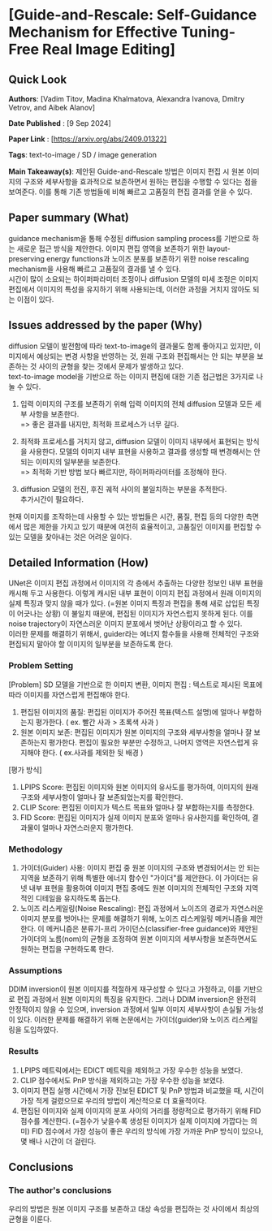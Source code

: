# [Guide-and-Rescale: Self-Guidance Mechanism for Effective Tuning-Free Real Image Editing]
## Quick Look

**Authors**: [Vadim Titov, Madina Khalmatova, Alexandra Ivanova, Dmitry Vetrov, and Aibek Alanov]

**Date Published** : [9 Sep 2024]

**Paper Link** : [https://arxiv.org/abs/2409.01322]

**Tags**: text-to-image / SD / image generation

**Main Takeaway(s)**: 제안된 Guide-and-Rescale 방법은 이미지 편집 시 원본 이미지의 구조와 세부사항을 효과적으로 보존하면서 원하는 편집을 수행할 수 있다는 점을 보여준다. 이를 통해 기존 방법들에 비해 빠르고 고품질의 편집 결과를 얻을 수 있다.

## Paper summary (What)
guidance mechanism을 통해 수정된 diffusion sampling process를 기반으로 하는 새로운 접근 방식을 제안한다. 이미지 편집 영역을 보존하기 위한 layout-preserving energy functions과 노이즈 분포를 보존하기 위한 noise rescaling mechanism을 사용해 빠르고 고품질의 결과를 낼 수 있다. </br>
시간이 많이 소요되는 하이퍼파라미터 조정이나 diffusion 모델의 미세 조정은 이미지 편집에서 이미지의 특성을 유지하기 위해 사용되는데, 이러한 과정을 거치지 않아도 되는 이점이 있다.

## Issues addressed by the paper (Why)
diffusion 모델이 발전함에 따라 text-to-image의 결과물도 함께 좋아지고 있지만, 이미지에서 예상되는 변경 사항을 반영하는 것, 원래 구조와 편집해서는 안 되는 부분을 보존하는 것 사이의 균형을 찾는 것에서 문제가 발생하고 있다. </br>
text-to-image model을 기반으로 하는 이미지 편집에 대한 기존 접근법은 3가지로 나눌 수 있다. </br>
1. 입력 이미지의 구조를 보존하기 위해 입력 이미지의 전체 diffusion 모델과 모든 세부 사항을 보존한다.</br>
=> 좋은 결과를 내지만, 최적화 프로세스가 너무 길다.</br>

2. 최적화 프로세스를 거치지 않고, diffusion 모델이 이미지 내부에서 표현되는 방식을 사용한다. 모델의 이미지 내부 표현을 사용하고 결과를 생성할 때 변경해서는 안되는 이미지의 일부분을 보존한다. </br>
=> 최적화 기반 방법 보다 빠르지만, 하이퍼파라미터를 조정해야 한다. </br>

3. diffusion 모델의 전진, 후진 궤적 사이의 불일치하는 부분을 추적한다. </br>
추가시간이 필요하다. </br>

현재 이미지를 조작하는데 사용할 수 있는 방법들은 시간, 품질, 편집 등의 다양한 측면에서 많은 제한을 가지고 있기 때문에 여전히 효율적이고, 고품질인 이미지를 편집할 수 있는 모델을 찾아내는 것은 어려운 일이다.

## Detailed Information (How)
UNet은 이미지 편집 과정에서 이미지의 각 층에서 추출하는 다양한 정보인 내부 표현을 캐시해 두고 사용한다. 이렇게 캐시된 내부 표현이 이미지 편집 과정에서 원래 이미지의 실제 특징과 맞지 않을 때가 있다. (=원본 이미지 특징과 편집을 통해 새로 삽입된 특징이 어긋나는 상황) 이 불일치 때문에, 편집된 이미지가 자연스럽지 못하게 된다. 이를 noise trajectory이 자연스러운 이미지 분포에서 벗어난 상황이라고 할 수 있다. </br>
이러한 문제를 해결하기 위해서, guider라는 에너지 함수들을 사용해 전체적인 구조와 편집되지 말아야 할 이미지의 일부분을 보존하도록 한다. 

### Problem Setting
[Problem] SD 모델을 기반으로 한 이미지 변환, 이미지 편집 : 텍스트로 제시된 목표에 따라 이미지를 자연스럽게 편집해야 한다. </br>
1. 편집된 이미지의 품질: 편집된 이미지가 주어진 목표(텍스트 설명)에 얼마나 부합하는지 평가한다. ( ex. 빨간 사과 > 초록색 사과 ) </br>
2. 원본 이미지 보존: 편집된 이미지가 원본 이미지의 구조와 세부사항을 얼마나 잘 보존하는지 평가한다. 편집이 필요한 부분만 수정하고, 나머지 영역은 자연스럽게 유지해야 한다. ( ex.사과를 제외한 뒷 배경 ) </br>

[평가 방식] </br>
1. LPIPS Score: 편집된 이미지와 원본 이미지의 유사도를 평가하여, 이미지의 원래 구조와 세부사항이 얼마나 잘 보존되었는지를 확인한다.</br>
2. CLIP Score: 편집된 이미지가 텍스트 목표와 얼마나 잘 부합하는지를 측정한다. </br>
3. FID Score: 편집된 이미지가 실제 이미지 분포와 얼마나 유사한지를 확인하여, 결과물이 얼마나 자연스러운지 평가한다. </br>

### Methodology
1. 가이더(Guider) 사용: 이미지 편집 중 원본 이미지의 구조와 변경되어서는 안 되는 지역을 보존하기 위해 특별한 에너지 함수인 "가이더"를 제안한다. 이 가이더는 유넷 내부 표현을 활용하여 이미지 편집 중에도 원본 이미지의 전체적인 구조와 지역적인 디테일을 유지하도록 돕는다. </br>
2. 노이즈 리스케일링(Noise Rescaling): 편집 과정에서 노이즈의 경로가 자연스러운 이미지 분포를 벗어나는 문제를 해결하기 위해, 노이즈 리스케일링 메커니즘을 제안한다. 이 메커니즘은 분류기-프리 가이던스(classifier-free guidance)와 제안된 가이더의 노름(nom)의 균형을 조정하여 원본 이미지의 세부사항을 보존하면서도 원하는 편집을 구현하도록 한다. 

### Assumptions
DDIM inversion이 원본 이미지를 적절하게 재구성할 수 있다고 가정하고, 이를 기반으로 편집 과정에서 원본 이미지의 특징을 유지한다. 그러나 DDIM inversion은 완전히 안정적이지 않을 수 있으며, inversion 과정에서 일부 이미지 세부사항이 손실될 가능성이 있다. 이러한 문제를 해결하기 위해 논문에서는 가이더(guider)와 노이즈 리스케일링을 도입하였다.  

### Results
1. LPIPS 메트릭에서는 EDICT 메트릭을 제외하고 가장 우수한 성능을 보였다.</br>
2. CLIP 점수에서도 PnP 방식을 제외하고는 가장 우수한 성능을 보였다.</br>
3. 이미지 편집 실행 시간에서 가장 진보된 EDICT 및 PnP 방법과 비교했을 때, 시간이 가장 적게 걸렸으므로 우리의 방법이 계산적으로 더 효율적이다.</br>
4. 편집된 이미지와 실제 이미지의 분포 사이의 거리를 정량적으로 평가하기 위해 FID 점수를 계산한다. (=점수가 낮을수록 생성된 이미지가 실제 이미지에 가깝다는 의미) FID 점수에서 가장 성능이 좋은 우리의 방식에 가장 가까운 PnP 방식이 있으나, 몇 배나 시간이 더 걸린다. 

## Conclusions

### The author's conclusions
우리의 방법은 원본 이미지 구조를 보존하고 대상 속성을 편집하는 것 사이에서 최상의 균형을 이룬다. 
